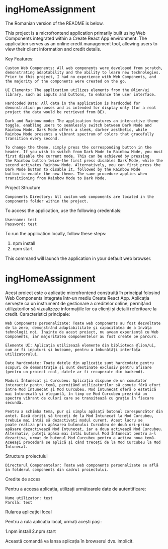 # ingHomeAssignment
The Romanian version of the README is below.

This project is a microfrontend application primarily built using Web Components integrated within a Create React App environment. The application serves as an online credit management tool, allowing users to view their client information and credit details.

Key Features:

    Custom Web Components: All web components were developed from scratch, demonstrating adaptability and the ability to learn new technologies. Prior to this project, I had no experience with Web Components, and the majority of the components were created on the go.

    UI Elements: The application utilizes elements from the @lion/ui library, such as inputs and buttons, to enhance the user interface.

    Hardcoded Data: All data in the application is hardcoded for demonstration purposes and is intended for display only (for a real project the data would be retrieved from BE).

    Dark and Rainbow mode: The application features an interactive theme toggle, enabling users to seamlessly switch between Dark Mode and Rainbow Mode. Dark Mode offers a sleek, darker aesthetic, while           Rainbow Mode presents a vibrant spectrum of colors that gracefully transition every second.

    To change the theme, simply press the corresponding button in the header. If you wish to switch from Dark Mode to Rainbow Mode, you must first disable the current mode. This can be achieved by pressing        the Rainbow button twice—the first press disables Dark Mode, while the second activates Rainbow Mode. Alternatively, you can first press the Dark Mode button to disable it, followed by the Rainbow Mode        button to enable the new theme. The same procedure applies when transitioning from Rainbow Mode to Dark Mode.


Project Structure

    Components Directory: All custom web components are located in the components folder within the project.


To access the application, use the following credentials:

    Username: test
    Password: test

To run the application locally, follow these steps:

1. npm install
2. npm start

This command will launch the application in your default web browser.

# ingHomeAssignment

Acest proiect este o aplicație microfrontend construită în principal folosind Web Components integrate într-un mediu Create React App. Aplicația servește ca un instrument de gestionare a creditelor online, permițând utilizatorilor să vizualizeze informațiile lor ca clienți și detalii referitoare la credit.
Caracteristici principale:

    Web Components personalizate: Toate web components au fost dezvoltate de la zero, demonstrând adaptabilitate și capacitatea de a învăța tehnologii noi. Înainte de acest proiect, nu aveam experiență cu Web Components, iar majoritatea componentelor au fost create pe parcurs.

    Elemente UI: Aplicația utilizează elemente din biblioteca @lion/ui, cum ar fi inputuri și butoane, pentru a îmbunătăți interfața utilizatorului.

    Date hardcodate: Toate datele din aplicație sunt hardcodate pentru scopuri de demonstrație și sunt destinate exclusiv pentru afisare (pentru un proiect real, datele ar fi recuperate din backend).

    Moduri Întunecat și Curcubeu: Aplicația dispune de un comutator interactiv pentru temă, permițând utilizatorilor să comute fără efort între Mod Întunecat și Mod Curcubeu. Mod Întunecat oferă o estetică        mai întunecată și elegantă, în timp ce Mod Curcubeu prezintă un spectru vibrant de culori care se transitează cu grație în fiecare secundă.

    Pentru a schimba tema, pur și simplu apăsați butonul corespunzător din antet. Dacă doriți să treceți de la Mod Întunecat la Mod Curcubeu, trebuie mai întâi să dezactivați modul curent. Acest lucru se          poate realiza prin apăsarea butonului Curcubeu de două ori—prima apăsare dezactivează Mod Întunecat, iar a doua activează Mod Curcubeu. Alternativ, puteți apăsa mai întâi butonul Mod Întunecat pentru a-l      dezactiva, urmat de butonul Mod Curcubeu pentru a activa noua temă. Aceeași procedură se aplică și când treceți de la Mod Curcubeu la Mod Întunecat.


Structura proiectului

    Directorul Componentelor: Toate web components personalizate se află în folderul components din cadrul proiectului.

Credite de acces

Pentru a accesa aplicația, utilizați următoarele date de autentificare:

    Nume utilizator: test
    Parolă: test

Rularea aplicației local

Pentru a rula aplicația local, urmați acești pași:

1.npm install
2.npm start

Această comandă va lansa aplicația în browserul dvs. implicit.
